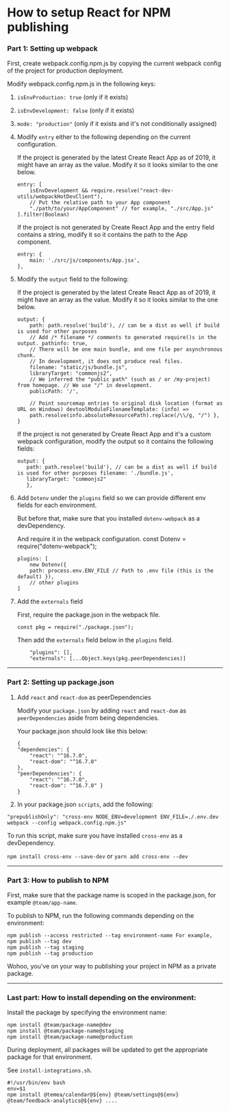 # How to setup React for NPM publishing

### Part 1: Setting up webpack

First, create webpack.config.npm.js by copying the current webpack config of the project for production deployment.

Modify webpack.config.npm.js in the following keys:
1. `isEnvProduction: true` (only if it exists)
2. `isEnvDevelopment: false` (only if it exists)
3. `mode: "production"` (only if it exists and it's not conditionally assigned)
4. Modify `entry` either to the following depending on the current configuration.

    If the project is generated by the latest Create React App as of 2019, it might have an array as the value. Modify it so it looks similar to the one below.
    ```
    entry: [
        isEnvDevelopment && require.resolve("react-dev-utils/webpackHotDevClient"),
        // Put the relative path to your App component
        "./path/to/your/AppComponent" // for example, "./src/App.js" 
    ].filter(Boolean)
    ```
    
    If the project is not generated by Create React App and the entry field contains a string, modify it so it contains the path to the App component.
    ```
    entry: {
        main: './src/js/components/App.jsx',
    }, 
    ```

5. Modify the `output` field to the following:

    If the project is generated by the latest Create React App as of 2019, it might have an array as the value. Modify it so it looks similar to the one below.
    ```
    output: {
        path: path.resolve('build'), // can be a dist as well if build is used for other purposes
        // Add /* filename */ comments to generated require()s in the output. pathinfo: true,
        // There will be one main bundle, and one file per asynchronous chunk.
        // In development, it does not produce real files.
        filename: "static/js/bundle.js",
        libraryTarget: "commonjs2",
        // We inferred the "public path" (such as / or /my-project) from homepage. // We use "/" in development.
        publicPath: '/',
    
        // Point sourcemap entries to original disk location (format as URL on Windows) devtoolModuleFilenameTemplate: (info) =>
        path.resolve(info.absoluteResourcePath).replace(/\\/g, "/") },
    }
    ```

    If the project is not generated by Create React App and it's a custom webpack configuration, modify the output so it contains the following fields:
    
     ```
     output: {
        path: path.resolve('build'), // can be a dist as well if build is used for other purposes filename: './bundle.js',
        libraryTarget: "commonjs2"
        }, 
    ```

6. Add `Dotenv` under the `plugins` field so we can provide different env fields for each environment.

    But before that, make sure that you installed `dotenv-webpack` as a devDependency.
    
    And require it in the webpack configuration. const Dotenv = require("dotenv-webpack");
    ```
    plugins: [
        new Dotenv({
        path: process.env.ENV_FILE // Path to .env file (this is the default) }),
        // other plugins 
    ]
    ```

7. Add the `externals` field

    First, require the package.json in the webpack file. 
    
    `const pkg = require("./package.json");`
    
    Then add the `externals` field below in the `plugins` field. 
    
    ```
        "plugins": [],
        "externals": [...Object.keys(pkg.peerDependencies)]
    ```
---

### Part 2: Setting up package.json

1.  Add `react` and `react-dom` as peerDependencies

    Modify your `package.json` by adding `react` and `react-dom` as `peerDependencies` aside from being dependencies.
    
    Your package.json should look like this below: 
    ```
    {
    "dependencies": { 
        "react": "^16.7.0", 
        "react-dom": "^16.7.0"
    },
    "peerDependencies": {
        "react": "^16.7.0",
        "react-dom": "^16.7.0" }
    }
    ```
    
2. In your package.json `scripts`, add the following:

```
"prepublishOnly": "cross-env NODE_ENV=development ENV_FILE=./.env.dev webpack --config webpack.config.npm.js"
```

To run this script, make sure you have installed `cross-env` as a devDependency.

`npm install cross-env --save-dev`
or
`yarn add cross-env --dev`

---

### Part 3: How to publish to NPM
First, make sure that the package name is scoped in the package.json, for example `@team/app-name`.

To publish to NPM, run the following commands depending on the environment:

```
npm publish --access restricted --tag environment-name For example,
npm publish --tag dev
npm publish --tag staging
npm publish --tag production
```

Wohoo, you've on your way to publishing your project in NPM as a private package.

---

### Last part: How to install depending on the environment:

Install the package by specifying the environment name:
```
npm install @team/package-name@dev
npm install @team/package-name@staging
npm install @team/package-name@production
```

During deployment, all packages will be updated to get the appropriate package for that environment. 

See `install-integrations.sh`.
```
#!/usr/bin/env bash
env=$1
npm install @temea/calendar@${env} @team/settings@${env} @team/feedback-analytics@${env} ....
```

 
